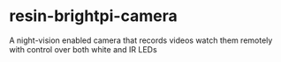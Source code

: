 # resin-brightpi-camera
A night-vision enabled camera that records videos watch them remotely with control over both white and IR LEDs
